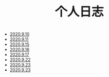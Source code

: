 <p style="text-align:center; font-size:40px; font-weight:700">
	个人日志
</p>  

* [2020.9.10](./20200910.md)
* [2020.9.11](./20200911.md)
* [2020.9.15](./20200915.md)
* [2020.9.16](./20200916.md)
* [2020.9.17](./20200917.md)
* [2020.9.22](./20200922.md)
* [2020.9.23](./20200923.md)
* [2020.9.23](./20201009.md)


